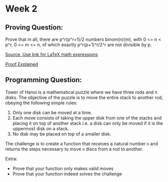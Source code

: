 # Week 2

## Proving Question:

Prove that in all, there are p^r(p^r+1)/2 numbers binom(n)(m), with 0 <= n < p^r, 0 <= m <= n, of which exactly p^r(p+1)^r/2^r are not divisible by p.

[Source. Use link for LaTeX math expressions](https://math.stackexchange.com/questions/3388991/number-of-binomnm-not-divisible-by-a-prime-p)

[Proof Explained](https://math.stackexchange.com/a/3767593)

## Programming Question:

Tower of Hanoi is a mathematical puzzle where we have three rods and n disks. The objective of the puzzle is to move the entire stack to another rod, obeying the following simple rules: 

1. Only one disk can be moved at a time.
2. Each move consists of taking the upper disk from one of the stacks and placing it on top of another stack i.e. a disk can only be moved if it is the uppermost disk on a stack.
3. No disk may be placed on top of a smaller disk.

The challenge is to create a function that receives a natural number `n` and returns the steps necessary to move `n` discs from a rod to another.

Extra:
* Prove that your function only makes valid moves
* Prove that your function indeed solves the challenge
